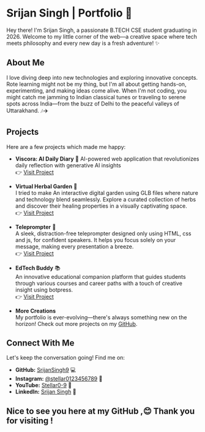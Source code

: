 # Srijan Singh | Portfolio 🌟

Hey there! I'm Srijan Singh, a passionate B.TECH CSE student graduating in 2026. Welcome to my little corner of the web—a creative space where tech meets philosophy and every new day is a fresh adventure! ✨

## About Me

I love diving deep into new technologies and exploring innovative concepts. Rote learning might not be my thing, but I'm all about getting hands-on, experimenting, and making ideas come alive. When I'm not coding, you might catch me jamming to Indian classical tunes or traveling to serene spots across India—from the buzz of Delhi to the peaceful valleys of Uttarakhand. 🎶✈️

## Projects

Here are a few projects which made me happy:

- **Viscora: AI Daily Diary** 📃
  AI-powered web application that revolutionizes daily reflection with generative AI insights  
  👉 [Visit Project](https://viscora-daily-diary.vercel.app/)

- **Virtual Herbal Garden** 🌿  
  I tried to make An interactive digital garden using GLB files where nature and technology blend seamlessly. Explore a curated collection of herbs and discover their healing properties in a visually captivating space.  
  👉 [Visit Project](https://srijansingh9.github.io/virtual-herbal-garden/)

- **Teleprompter** 🎤  
  A sleek, distraction-free teleprompter designed only using HTML, css and js, for confident speakers. It helps you focus solely on your message, making every presentation a breeze.  
  👉 [Visit Project](https://srijansingh9.github.io/Teleprompter/)

- **EdTech Buddy** 📚  
  An innovative educational companion platform  that guides students through various courses and career paths with a touch of creative insight using botpress.  
  👉 [Visit Project](https://srijansingh9.github.io/EdTECH-Buddy/)

- **More Creations**  
  My portfolio is ever-evolving—there's always something new on the horizon! Check out more projects on my [GitHub](https://github.com/SrijanSingh9?tab=repositories).

## Connect With Me

Let's keep the conversation going! Find me on:

- **GitHub:** [SrijanSingh9](https://github.com/SrijanSingh9) 💻
- **Instagram:** [@stellar0123456789](https://www.instagram.com/stellar0123456789/) 📸
- **YouTube:** [Stellar0-9](https://www.youtube.com/@Stellar0-9) 🎥
- **LinkedIn:** [Srijan Singh](https://www.linkedin.com/in/srijan-singh-559258255/) 🤝



## Nice to see you here at my GitHub ,😊 Thank you for visiting !

